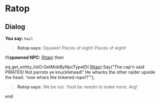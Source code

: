 # Ratop


## Dialog

**You say:** `hail`



>**Ratop says:** Squawk! Pieces of eight! Pieces of eight!


if(**spawned NPC:**  [Ritap](/npc/110053)) then



eq.get_entity_list():GetMobByNpcTypeID( [Ritap](/npc/110053)):Say("The cap'n said PIRATES! Not parrots ye knucklehead!' He whacks the other raider upside the head. 'now whars the tinkered rope!?'");



>**Ratop says:** We be out.  Youll be needin to make more. Arg!

end